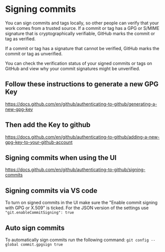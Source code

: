 # Signing commits

You can sign commits and tags locally, so other people can verify that your work comes from a trusted source. If a commit or tag has a GPG or S/MIME signature that is cryptographically verifiable, GitHub marks the commit or tag as verified.

If a commit or tag has a signature that cannot be verified, GitHub marks the commit or tag as unverified.

You can check the verification status of your signed commits or tags on GitHub and view why your commit signatures might be unverified. 

## Follow these instructions to generate a new GPG Key

https://docs.github.com/en/github/authenticating-to-github/generating-a-new-gpg-key

## Then add the Key to github

https://docs.github.com/en/github/authenticating-to-github/adding-a-new-gpg-key-to-your-github-account

## Signing commits when using the UI

https://docs.github.com/en/github/authenticating-to-github/signing-commits

## Signing commits via VS code

To turn on signed commits in the UI make sure the "Enable commit signing with GPG or X.509" is ticked. For the JSON version of the settings use `"git.enableCommitSigning": true`

## Auto sign commits

To automatically sign commits run the following command:
`git config --global commit.gpgsign true`
